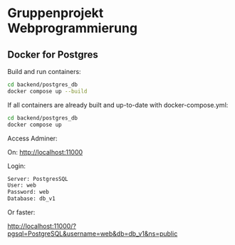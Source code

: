 # Gruppenprojekt Webprogrammierung

## Docker for Postgres

Build and run containers:

```bash
cd backend/postgres_db
docker compose up --build
```

If all containers are already built and up-to-date with docker-compose.yml:

```bash
cd backend/postgres_db
docker compose up
```

Access Adminer:

On: <http://localhost:11000>

Login:

```bash
Server: PostgresSQL
User: web
Password: web
Database: db_v1
```

Or faster:

<http://localhost:11000/?pgsql=PostgreSQL&username=web&db=db_v1&ns=public>